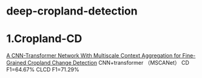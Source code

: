 # deep-cropland-detection
# 1.Cropland-CD
[A CNN-Transformer Network With Multiscale Context Aggregation for Fine-Grained Cropland Change Detection](https://ieeexplore.ieee.org/document/9780164/keywords#keywords)
CNN+transformer （MSCANet）
CD  F1=64.67% 
CLCD  F1=71.29%
